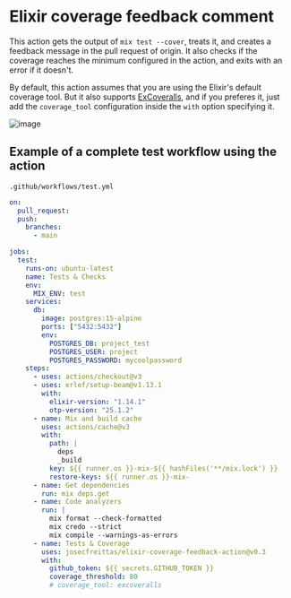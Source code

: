 # Elixir coverage feedback comment

This action gets the output of `mix test --cover`, treats it, and creates a feedback message in the pull request of origin. It also checks if the coverage reaches the minimum configured in the action, and exits with an error if it doesn't.

By default, this action assumes that you are using the Elixir's default coverage tool. But it also supports [ExCoveralls](https://github.com/parroty/excoveralls), and if you preferes it, just add the `coverage_tool` configuration inside the `with` option specifying it.

![image](https://user-images.githubusercontent.com/10376340/173872693-bf42c8b4-92c8-4332-840a-e935fb8cb836.png)

## Example of a complete test workflow using the action

`.github/workflows/test.yml`

```yaml
on:
  pull_request:
  push:
    branches:
      - main

jobs:
  test:
    runs-on: ubuntu-latest
    name: Tests & Checks
    env:
      MIX_ENV: test
    services:
      db:
        image: postgres:15-alpine
        ports: ["5432:5432"]
        env:
          POSTGRES_DB: project_test
          POSTGRES_USER: project
          POSTGRES_PASSWORD: mycoolpassword
    steps:
      - uses: actions/checkout@v3
      - uses: erlef/setup-beam@v1.13.1
        with:
          elixir-version: "1.14.1"
          otp-version: "25.1.2"
      - name: Mix and build cache
        uses: actions/cache@v3
        with:
          path: |
            deps
            _build
          key: ${{ runner.os }}-mix-${{ hashFiles('**/mix.lock') }}
          restore-keys: ${{ runner.os }}-mix-
      - name: Get dependencies
        run: mix deps.get
      - name: Code analyzers
        run: |
          mix format --check-formatted
          mix credo --strict
          mix compile --warnings-as-errors
      - name: Tests & Coverage
        uses: josecfreittas/elixir-coverage-feedback-action@v0.3
        with:
          github_token: ${{ secrets.GITHUB_TOKEN }}
          coverage_threshold: 80
          # coverage_tool: excoveralls
```
